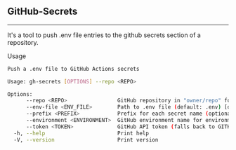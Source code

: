 ## GitHub-Secrets

---

It's a tool to push .env file entries to the github secrets section of a repository.

Usage

```bash
Push a .env file to GitHub Actions secrets

Usage: gh-secrets [OPTIONS] --repo <REPO>

Options:
      --repo <REPO>                GitHub repository in "owner/repo" format
      --env-file <ENV_FILE>        Path to .env file (default: .env) [default: .env]
      --prefix <PREFIX>            Prefix for each secret name (optional)
      --environment <ENVIRONMENT>  GitHub environment name for environment-scoped secrets (optional)
      --token <TOKEN>              GitHub API token (falls back to GITHUB_TOKEN or GH_TOKEN env var)
  -h, --help                       Print help
  -V, --version                    Print version

```
